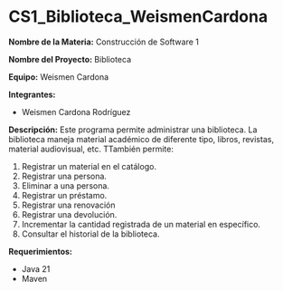 # CS1_Biblioteca_WeismenCardona

**Nombre de la Materia:** Construcción de Software 1

**Nombre del Proyecto:** Biblioteca

**Equipo:** Weismen Cardona

**Integrantes:**
* Weismen Cardona Rodríguez
  
**Descripción:**
Este programa permite administrar una biblioteca.
La biblioteca maneja material académico de diferente tipo, libros, revistas, material
audiovisual, etc. 
TTambién permite:
1. Registrar un material en el catálogo.
2. Registrar una persona.
3. Eliminar a una persona.
4. Registrar un préstamo.
5. Registrar una renovación
6. Registrar una devolución.
7. Incrementar la cantidad registrada de un material en específico.
8. Consultar el historial de la biblioteca.

**Requerimientos:**
* Java 21
* Maven
